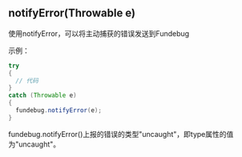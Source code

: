 ## notifyError(Throwable e)

使用notifyError，可以将主动捕获的错误发送到Fundebug


示例：

```java
try 
{
  // 代码
}
catch (Throwable e) 
{
  fundebug.notifyError(e);
}
```

fundebug.notifyError()上报的错误的类型"uncaught"，即type属性的值为"uncaught"。